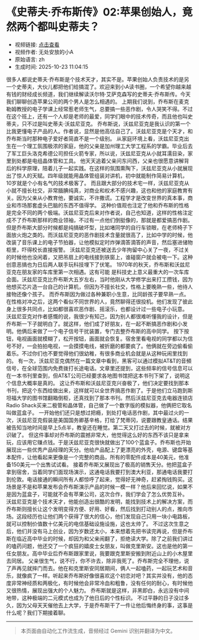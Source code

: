 # 《史蒂夫·乔布斯传》02:苹果创始人，竟然两个都叫史蒂夫？

- 视频链接: [点击查看](https://www.bilibili.com/video/BV1HpHWz3EFV)
- 视频作者: 无处安放的小A
- 原始语言: zh
- 生成时间: 2025-10-23 11:04:15

很多人都说史蒂夫·乔布斯是个技术天才，其实不是。苹果创始人负责技术的是另一个史蒂夫，大伙儿都把他们给搞混了。欢迎来到小A读书圈，一个希望你越来越有钱的财经成长频道，我们继续解读沃尔特·艾萨克森写的史蒂夫·乔布斯传。今天我们聊聊创造苹果公司的两个男人是怎么相遇的。
上期我们说到，乔布斯在麦克勒姆教授的电子学课上经常惹老师生气，总要搞一些恶作剧，令人哭笑不得。不过在这个班上，还有一个人却是老师的最爱，同学们眼中的技术传奇，而且他也叫史蒂夫，只不过是叫史蒂夫·沃兹尼亚克。
乔布斯说，沃兹尼亚克是我认识的第一个比我更懂电子产品的人。作者说，显然是他高估自己了。沃兹尼亚克是个天才，和乔布斯当时那种电子爱好者简直不是一个级别。
从家庭环境上看，沃兹尼亚克出生在一个理工氛围极浓的家庭，他的父亲是加州理工大学工程系的学霸。毕业后去了军工巨头洛克希德公司担任火箭专家，所以说，沃兹尼亚克从小就耳濡目染，家里到处都是电组晶体管和工具。
他天天追着父亲问东问西，父亲也很愿意讲解背后的科学原理，陪着儿子一起实践。在这样的氛围熏陶下，沃兹尼亚克从小就展现出了惊人的天赋。四年级就能用晶体管组装对讲机，初中就能制作简易计算机，10岁就是个小有名气的技术极客了。
而且跟大部分的技术宅一样，沃兹尼亚克从小就不擅长社交，非常腼腆纯真，对商业和权术不感兴趣，这也和他的家庭教育有关。因为父亲从小教育他，要诚实，不许撒谎。工程学才是改变世界的真本事，商业和市场那套虚头巴脑的东西不值得学。
这种价值观也注定了他和乔布斯的性格是完全不同的两个极端。沃兹尼亚克后来对作者说，自己也知道，这样的性格注定成不了乔布斯那样的商业领袖，不过有一点他们倒挺像的，那就是都爱搞恶作剧。
但是乔布斯大部分时候都是纯搞破坏型，比如堵同学的自行车锁眼，在老师椅子下面放火炮之类的。而沃兹尼亚克的恶作剧技术含量就很高了，比如中学的时候，他改装了音乐课上的电子节拍器，让他模拟定时炸弹滴答滴答的声音，然后塞进储物柜里，吓得校长直接报警。
沃兹尼亚克还被送去少年拘留中心关了一夜，不过关的时候他也没闲着，又把吊扇上的电线接到铁窗上，谁碰窗户就会被电一下。这种创意恶搞也为日后两人联手玩科技埋下了伏笔。
1970年的秋天，乔布斯和沃兹尼亚克在朋友家的车库里第一次相遇。这有可能 是科技史上意义最重大的一次车库会面。沃兹尼亚克比乔布斯大五岁左右，当时他刚从大学修学出来打工攒钱，因为他想买芯片造一台自己的计算机，但因为不擅长社交，性格上要晚熟一些，他待人接物还像个孩子。
而乔布斯因为做过各种兼职小生意，比同龄孩子要早熟一点。在性格对冲之后，这两个看似不同世界的人，竟然聊得还很投机。他们发现了彼此身上很多共同点，比如都很喜欢恶作剧、摇滚乐，也都设计过一些电子小玩意。
沃兹尼亚克对作者感慨的说，我很少有知己，因为别人都很难听懂我的设计，但是乔布斯一下子就明白了。就这样，他们成了好朋友，在一起不断搞恶作剧和小发明。他俩后来做了一个电子信号干扰装置，专门去整乔布斯的高中同学。
按下按钮，电视画面就模糊了，松开按钮，画面就会恢复。宿舍里看电视的同学都以为信号不好，一会拍拍电视，一会摸摸电线，被折磨的都要疯了。他俩就在旁边偷看偷着乐。不过你们也不要觉得他们很幼稚，有很多商业机会就是从这种玩闹里找到的。
有一次，沃兹尼亚克偶然在一篇文章中看到，黑客可以通过模拟AT&T的音頻信号，在全球范围内免费拨打长途电话。文章里还提到，这些频率的信号信息可以在一本书刊里查到，但AT&T公司已经要求各地图书馆把这本书刊下架了，说明这个信息大概率是真的。
这让乔布斯和沃兹尼亚克兴奋极了，他们决定要找到那本书刊，把这个东西给做出来，这样就可以全世界搞恶作剧了。于是他们立马跑到斯坦福大学的图书馆翻箱倒柜，还真找到了那本书刊。然后沃兹尼亚克去电器连锁店Radio Shack买来二极管和晶体管，自己做了一个数字版的模拟器，他俩把它取名叫做蓝盒子。
一开始他们还只是想过把瘾，到处打电话恶作剧，其中最过火的一次，沃兹尼亚克假装是美国国务卿基辛格，打给了梵蒂冈，说要跟教皇通话。结果被告知当地时间是早上5点半，教皇还在睡觉。第二天又打过去的时候，就被对方识破了。
但这件事却对乔布斯的震撼非常大，他觉得这么好的东西不该只是拿来玩，应该用它赚点钱。于是沃兹尼亚克很快就做出了100个蓝盒子。乔布斯也开始展现出一些优秀产品经理的天分。他给产品配上了更漂亮的外壳，电源、键盘等基本配件，让他看起来更像是一个完整的商品，所有的零配件成本是40美元，他准备150美元一个出售试试看。
接着乔布斯又展现出了极高的销售天分。他把蓝盒子拿到宿舍，当着同学们面现场演示，这通电话我要打到澳大利亚，那通电话我要打到伦敦。电话接通的瞬间所有人都惊呼了起来，觉得好无神奇，赶紧掏钱购买。这场景是不是和苹果发布会乔布斯演示产品的时候一模一样？他后来回忆说，如果不是因为蓝盒子，可能就不会有苹果公司，这次合作，我们学会了怎么优势互补。
沃兹尼亚克是个技术天才，他能创造出很酷的发明，能找到技术上的解决方案，而乔布斯则擅长让这个发明变得方便、好用、好看，然后找到打动别人的点，推向市场。这段经历也让他们两个获得了很大的信心，他们发现自己只用一块小电路板，就可以控制价值数十亿美元的电信基础设施设施，这也太帅了。
不过这次生意之后，他们并没有马上创业，因为岁数还太小，本来想着先把书读完再说，但是乔布斯在临近高中毕业的时候，却因为和父亲闹翻了，拒绝读大学。除了之前我们讲过的嗑药问题，他还交了一个疯狂的嬉皮士女朋友，叫做克里斯安。这也是他的第一任女朋友。高中毕业后乔布斯跟家里说，我要跟克里斯安搬到附近山上的小木屋里去同居。
父亲很生气，说不行，你不许去，除非我死了。乔布斯完全不理他，说了声再见就摔门而去。他在和克里斯安同居期间，俩人一起嗑药，一起玩艺术和音乐，就像疯了一样。听起来乔布斯好像很喜欢这个初恋对吧？其实并没有，他的态度非常神经质和两极化，有时候他会非常冷血和粗鲁，没有任何的耐心，有时候他又很热情，展现出强大的个人魅力。
乔布斯就是这样，非黑即白，永远没有中间地带，这种极端的二元模式也成为了他日后的个性标识。
不过平静的日子没过多久，因为父母天天催他去上大学，于是乔布斯干了一件让他后悔终身的事，这事是什么呢？我们下期接着聊。

---

> 本页面由自动化工作流生成，音频经过 Gemini 识别并翻译为中文。

